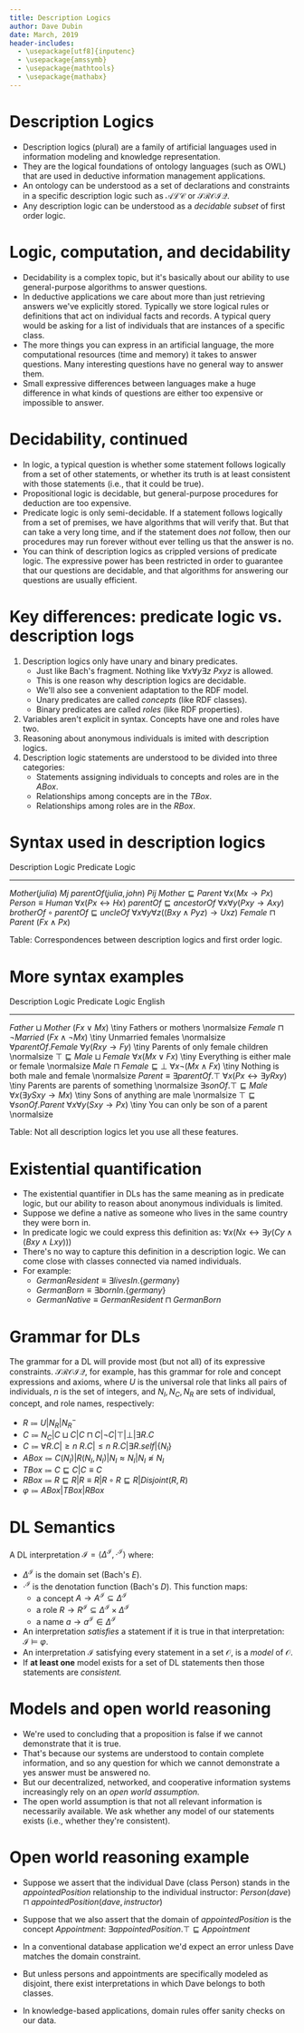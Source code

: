 ```yaml
---
title: Description Logics
author: Dave Dubin
date: March, 2019
header-includes:
  - \usepackage[utf8]{inputenc}
  - \usepackage{amssymb}
  - \usepackage{mathtools}
  - \usepackage{mathabx}
---
```


# Description Logics
- Description logics (plural) are a family of artificial languages
  used in information modeling and knowledge representation.
- They are the logical foundations of ontology languages (such as OWL)
  that are used in deductive information management applications.
- An ontology can be understood as a set of declarations and
  constraints in a specific description logic such as $\mathcal{ALC}$
  or $\mathcal{SROIQ}$.
- Any description logic can be understood as a *decidable subset* of
  first order logic.

# Logic, computation, and decidability

- Decidability is a complex topic, but it's basically about our
  ability to use general-purpose algorithms to answer questions.
- In deductive applications we care about more than just retrieving
  answers we've explicitly stored. Typically we store logical rules or
  definitions that act on individual facts and records. A typical
  query would be asking for a list of individuals that are instances
  of a specific class.
- The more things you can express in an artificial language, the more
  computational resources (time and memory) it takes to answer
  questions. Many interesting questions have no general way to answer
  them.
- Small expressive differences between languages make a huge
  difference in what kinds of questions are either too expensive or
  impossible to answer.
  
# Decidability, continued
- In logic, a typical question is whether some statement follows
  logically from a set of other statements, or whether its truth is at
  least consistent with those statements (i.e., that it could be
  true).
- Propositional logic is decidable, but general-purpose procedures for
  deduction are too expensive.
- Predicate logic is only semi-decidable. If a statement follows
  logically from a set of premises, we have algorithms that will
  verify that. But that can take a very long time, and if the
  statement does *not* follow, then our procedures may run forever
  without ever telling us that the answer is no.
- You can think of description logics as crippled versions of
  predicate logic. The expressive power has been restricted in order
  to guarantee that our questions are decidable, and that algorithms
  for answering our questions are usually efficient.

# Key differences: predicate logic vs. description logs

1. Description logics only have unary and binary predicates.
    - Just like Bach's fragment. Nothing like ${\forall}x{\forall}y{\exists}z\ Pxyz$ is allowed.
    - This is one reason why description logics are decidable.
    - We'll also see a convenient adaptation to the RDF model.
    - Unary predicates are called *concepts* (like RDF classes).
    - Binary predicates are called *roles* (like RDF properties).
2. Variables aren't explicit in syntax. Concepts have one and roles have two.
3. Reasoning about anonymous individuals is imited with description logics.
4. Description logic statements are understood to be divided into
   three categories:
    - Statements assigning individuals to concepts and roles are in the *ABox*.
    - Relationships among concepts are in the *TBox*.
    - Relationships among roles are in the *RBox*.

# Syntax used in description logics

Description Logic                                                                                       Predicate Logic
--------------------                                -------------------------------------------------------------------
$Mother(julia)$                                                                                                    $Mj$
$parentOf(julia, john)$                                                                                           $Pij$
$Mother \sqsubseteq Parent$                                                            ${\forall}x (Mx \rightarrow Px)$
$Person \equiv Human$                                                              ${\forall}x (Px \leftrightarrow Hx)$
$parentOf \sqsubseteq ancestorOf$                                          ${\forall}x{\forall}y (Pxy \rightarrow Axy)$
$brotherOf \circ parentOf \sqsubseteq uncleOf$      ${\forall}x{\forall}y{\forall}z ((Bxy \wedge Pyz) \rightarrow Uxz)$
$Female \sqcap Parent$                                                                                 $(Fx \wedge Px)$

Table: Correspondences between description logics and first order logic.

# More syntax examples

Description Logic                                                         Predicate Logic English
--------------------------------------  ------------------------------------------------- -----------------------------------------------------
$Father \sqcup Mother$                                                     $(Fx \vee Mx)$ \tiny Fathers or mothers \normalsize
$Female \sqcap {\neg}Married$                                      $(Fx \wedge {\neg}Mx)$ \tiny Unmarried females \normalsize
${\forall}parentOf.Female$                              ${\forall}y (Rxy \rightarrow Fy)$ \tiny Parents of only female children \normalsize
$\top \sqsubseteq Male \sqcup Female$                           ${\forall}x (Mx \vee Fx)$ \tiny Everything is either male or female \normalsize
$Male \sqcap Female \sqsubseteq \bot$                   ${\forall}x {\neg}(Mx \wedge Fx)$ \tiny Nothing is both male and female \normalsize
$Parent \equiv {\exists}parentOf.\top$  ${\forall}x (Px \leftrightarrow {\exists}yRxy)$   \tiny Parents are parents of something \normalsize
${\exists}sonOf.\top \sqsubseteq Male$       ${\forall}x ({\exists}y Sxy \rightarrow Mx)$ \tiny Sons of anything are male \normalsize
$\top \sqsubseteq {\forall}sonOf.Parent$      ${\forall}x{\forall}y (Sxy \rightarrow Px)$ \tiny You can only be son of a parent \normalsize

Table: Not all description logics let you use all these features.



# Existential quantification

- The existential quantifier in DLs has the same meaning as in
  predicate logic, but our ability to reason about anonymous individuals is limited.
- Suppose we define a native as someone who lives in the same country they were born in.
- In predicate logic we could express this definition as: ${\forall}x(Nx \leftrightarrow {\exists}y(Cy \wedge (Bxy \wedge Lxy)))$
- There's no way to capture this definition in a description logic. We can come close with classes connected via named individuals.
- For example:
   - $GermanResident \equiv {\exists}livesIn.\{germany\}$
   - $GermanBorn \equiv {\exists}bornIn.\{germany\}$
   - $GermanNative \equiv GermanResident \sqcap GermanBorn$

# Grammar for DLs


The grammar for a DL will provide most (but not all) of its expressive
constraints. $\mathcal{SROIQ}$, for example, has this grammar for
role and concept expressions and axioms, where $U$ is the universal role that
links all pairs of individuals, $n$ is the set of integers, and $N_{I}, N_{C}, N_{R}$
are sets of individual, concept, and role names, respectively:

- $R \Coloneqq U|N_{R}|N_{R}^{-}$
- $C \Coloneqq N_{C}|C \sqcup C|C \sqcap C|{\neg}C|\top|\bot|{\exists}R.C$
- $C \Coloneqq {\forall}R.C|{\geqslant}n\ R.C|{\leqslant}n\ R.C|{\exists}R.self|\{N_{I}\}$
- $ABox \Coloneqq C(N_{I})|R(N_{I},N_{I})|N_{I} \approx N_{I}|N_{I} \napprox N_{I}$
- $TBox \Coloneqq C \sqsubseteq C|C \equiv C$
- $RBox \Coloneqq R \sqsubseteq R|R \equiv R|R \circ R \sqsubseteq R|Disjoint(R,R)$
- $\varphi \Coloneqq ABox|TBox|RBox$

# DL Semantics

A DL interpretation $\mathcal{I} = {\langle}\Delta^{\mathcal{I}}, \cdot^{\mathcal{I}}{\rangle}$ where:

- $\Delta^{\mathcal{I}}$ is the domain set (Bach's $E$).
- $\cdot^{\mathcal{I}}$ is the denotation function (Bach's $D$). This function maps:
     - a concept $A \rightarrow A^{\mathcal{I}} \subseteq \Delta^{\mathcal{I}}$
     - a role $R \rightarrow R^{\mathcal{I}} \subseteq \Delta^{\mathcal{I}} \times \Delta^{\mathcal{I}}$
     - a name $a \rightarrow a^{\mathcal{I}} \in \Delta^{\mathcal{I}}$
- An interpretation *satisfies* a statement if it is true in
  that interpretation: $\mathcal{I}\ {\models}\ \varphi$.  
- An interpretation $\mathcal{I}$ satisfying every statement in a
  set $\mathcal{O}$, is a *model* of $\mathcal{O}$.
- If **at least one** model exists for a set of DL statements
  then those statements are *consistent.*

# Models and open world reasoning

- We're used to concluding that a proposition is false if we cannot
  demonstrate that it is true.
- That's because our systems are understood to contain complete
  information, and so any question for which we cannot demonstrate a
  yes answer must be answered no.
- But our decentralized, networked, and cooperative information
  systems increasingly rely on an *open world assumption.*
- The open world assumption is that not all relevant information is
  necessarily available. We ask whether any model of our statements
  exists (i.e., whether they're consistent).

# Open world reasoning example

- Suppose we assert that the individual Dave (class Person) stands in
  the $appointedPosition$ relationship to the individual
  instructor:
  $Person(dave) \sqcap appointedPosition(dave,instructor)$

- Suppose that we also assert that the domain of $appointedPosition$
  is the concept $Appointment$: ${\exists}appointedPosition.\top \sqsubseteq Appointment$

- In a conventional database application we'd expect an error unless
  Dave matches the domain constraint.

- But unless persons and appointments are specifically modeled as disjoint, there
  exist interpretations in which Dave belongs to both classes.

- In knowledge-based applications, domain rules offer sanity checks on our data.

